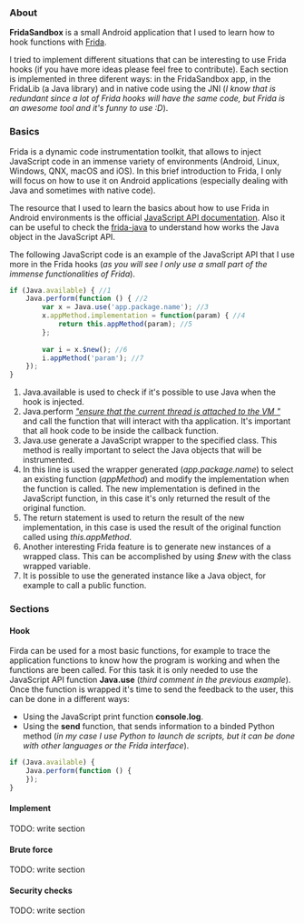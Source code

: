 ### About
**FridaSandbox** is a small Android application that I used to learn how to hook functions with [Frida](https://www.frida.re/ "Frida webpage").

I tried to implement different situations that can be interesting to use Frida hooks (if you have more ideas please feel free to contribute). Each section is implemented in three diferent ways: in the FridaSandbox app, in the FridaLib (a Java library) and in native code using the JNI (*I know that is redundant since a lot of Frida hooks will have the same code, but Frida is an awesome tool and it's funny to use :D*).

### Basics
Frida is a dynamic code instrumentation toolkit, that allows to inject JavaScript code in an immense variety of environments (Android, Linux, Windows, QNX, macOS and iOS). In this brief introduction to Frida, I only will focus on how to use it on Android applications (especially dealing with Java and sometimes with native code).

The resource that I used to learn the basics about how to use Frida in Android environments is the official [JavaScript API documentation](https://www.frida.re/docs/javascript-api/#java). Also it can be useful to check the [frida-java](https://github.com/frida/frida-java) to understand how works the Java object in the JavaScript API.

The following JavaScript code is an example of the JavaScript API that I use more in the Frida hooks (*as you will see I only use a small part of the immense functionalities of Frida*).
```javascript
if (Java.available) { //1
    Java.perform(function () { //2
        var x = Java.use('app.package.name'); //3
        x.appMethod.implementation = function(param) { //4
            return this.appMethod(param); //5
        };
        
        var i = x.$new(); //6
        i.appMethod('param'); //7
    });
}
```
1. Java.available is used to check if it's possible to use Java when the hook is injected.
2. Java.perform [*"ensure that the current thread is attached to the VM "*](https://www.frida.re/docs/javascript-api/#java) and call the function that will interact with tha application. It's important that all hook code to be inside the callback function.
3. Java.use generate a JavaScript wrapper to the specified class. This method is really important to select the Java objects that will be instrumented.
4. In this line is used the wrapper generated (*app.package.name*) to select an existing function (*appMethod*) and modify the implementation when the function is called. The new implementation is defined in the JavaScript function, in this case it's only returned the result of the original function.
5. The return statement is used to return the result of the new implementation, in this case is used the result of the original function called using *this.appMethod*.
6. Another interesting Frida feature is to generate new instances of a wrapped class. This can be accomplished by using *$new* with the class wrapped variable.
7. It is possible to use the generated instance like a Java object, for example to call a public function.

### Sections
#### Hook
Firda can be used for a most basic functions, for example to trace the application functions to know how the program is working and when the functions are been called. For this task it is only needed to use the JavaScript API function **Java.use** (*third comment in the previous example*). Once the function is wrapped it's time to send the feedback to the user, this can be done in a different ways:
* Using the JavaScript print function **console.log**.
* Using the **send** function, that sends information to a binded Python method (*in my case I use Python to launch de scripts, but it can be done with other languages or the Frida interface*).
```javascript
if (Java.available) {
    Java.perform(function () {
    });
}
```

#### Implement
TODO: write section

#### Brute force
TODO: write section

#### Security checks
TODO: write section
